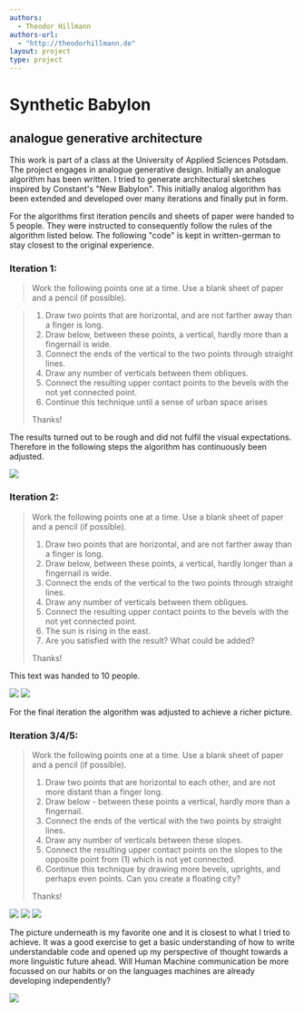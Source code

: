 ```yaml
---
authors:
  - Theodor Hillmann
authors-url:
  - "http://theodorhillmann.de"
layout: project
type: project
---
```


# Synthetic Babylon
## analogue generative architecture

This work is part of a class at the University of Applied Sciences Potsdam. The project engages in analogue generative design. Initially an analogue algorithm has been written. I tried to generate architectural sketches inspired by Constant's "New Babylon". This initially analog algorithm has been extended and developed over many iterations and finally put in form.

For the algorithms first iteration pencils and sheets of paper were handed to 5 people. They were instructed to consequently follow the rules of the algorithm listed below. The following "code" is kept in written-german to stay closest to the original experience.

### Iteration 1:

> Work the following points one at a time.
> Use a blank sheet of paper and a pencil (if possible).

> 1. Draw two points that are horizontal, and are not farther away than a finger is long.
> 2. Draw below, between these points, a vertical, hardly more than a fingernail is wide.
> 3. Connect the ends of the vertical to the two points through straight lines.
> 4. Draw any number of verticals between them obliques.
> 5. Connect the resulting upper contact points to the bevels with the not yet connected point.
> 6. Continue this technique until a sense of urban space arises
>
> Thanks!

The results turned out to be rough and did not fulfil the visual expectations.
Therefore in the following steps the algorithm has continuously been adjusted.

![](./assests/images/IT1_1.jpg)


### Iteration 2:

> Work the following points one at a time.
> Use a blank sheet of paper and a pencil (if possible).
>
> 1. Draw two points that are horizontal, and are not farther away than a finger is long.
> 2. Draw below, between these points, a vertical, hardly longer than a fingernail is wide.
> 3. Connect the ends of the vertical to the two points through straight lines.
> 4. Draw any number of verticals between them obliques.
> 5. Connect the resulting upper contact points to the bevels with the not yet connected point.
> 6. The sun is rising in the east.
> 7. Are you satisfied with the result? What could be added?
>
> Thanks!

This text was handed to 10 people.

![](./assests/images/IT2_1.jpg)
![](./assests/images/IT2_2.jpg)

For the final iteration the algorithm was adjusted to achieve a richer picture.

### Iteration 3/4/5:

> Work the following points one at a time.
> Use a blank sheet of paper and a pencil (if possible).
>
> 1. Draw two points that are horizontal to each other, and are not more distant than a finger long.
> 2. Draw below - between these points a vertical, hardly more than a fingernail.
> 3. Connect the ends of the vertical with the two points by straight lines.
> 4. Draw any number of verticals between these slopes.
> 5. Connect the resulting upper contact points on the slopes to the opposite point from (1) which is not yet connected.
> 6. Continue this technique by drawing more bevels, uprights, and perhaps even points. Can you create a floating city?
>
> Thanks!

![](./assests/images/IT3_1.jpg)
![](./assests/images/IT3_2.jpg)
![](./assests/images/IT3_2.jpg)

The picture underneath is my favorite one and it is closest to what I tried to achieve. It was a good exercise to get a basic understanding of how to write understandable code and opened up my perspective of thought towards a more linguistic future ahead. Will Human Machine communication be more focussed on our habits or on the languages machines are already developing independently?

![](./assests/images/IT3_3.jpg)
